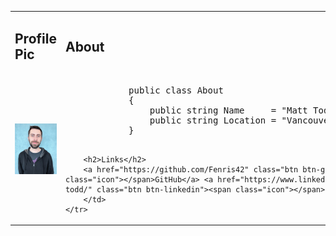 <table>
	<tr>
		<td> <h2>Profile Pic</h2> </td>
		<td> <h2>About</h2> </td>
	</tr>
	<tr>
		<td> <img src="assets/images/profilepic.jpg"> </td>
		<td>
			<pre lang="csharp">
			public class About
			{
				public string Name     = "Matt Todd";
				public string Location = "Vancouver, BC, Canada";
			}		
			</pre>
		
		<h2>Links</h2>
		<a href="https://github.com/Fenris42" class="btn btn-github"><span class="icon"></span>GitHub</a> <a href="https://www.linkedin.com/in/matt-todd/" class="btn btn-linkedin"><span class="icon"></span>Linkedin</a>
		</td>
	</tr>
</table>

